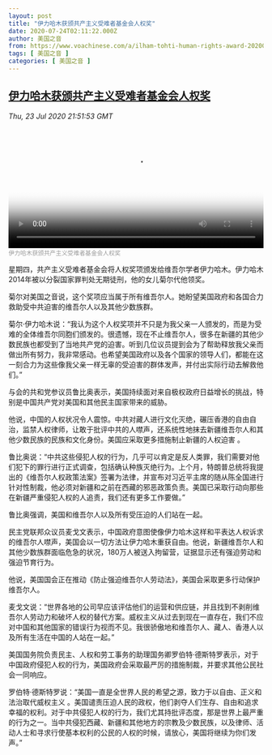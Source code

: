 ```yaml
---
layout: post
title: "伊力哈木获颁共产主义受难者基金会人权奖"
date: 2020-07-24T02:11:22.000Z
author: 美国之音
from: https://www.voachinese.com/a/ilham-tohti-human-rights-award-20200723/5515230.html
tags: [ 美国之音 ]
categories: [ 美国之音 ]
---
```

<!--1595556682000-->
[伊力哈木获颁共产主义受难者基金会人权奖](https://www.voachinese.com/a/ilham-tohti-human-rights-award-20200723/5515230.html)
------

<div>
<div><i>Thu, 23 Jul 2020 21:51:53 GMT</i></div><video poster="https://images.weserv.nl?url=gdb.voanews.com/8dfb9f10-9d86-4229-8d94-99b5c9c91c21_tv_r1_s_w900.jpg" src="https://av.voanews.com/Videoroot/Pangeavideo/2020/07/8/8d/8dfb9f10-9d86-4229-8d94-99b5c9c91c21_240p.mp4" style="width:100%" controls></video><div><small style="color: #999;">伊力哈木获颁共产主义受难者基金会人权奖</small></div><p>星期四，共产主义受难者基金会将人权奖项颁发给维吾尔学者伊力哈木。伊力哈木2014年被以分裂国家罪判处无期徒刑，他的女儿菊尔代他领奖。</p><p>菊尔对美国之音说，这个奖项应当属于所有维吾尔人。她盼望美国政府和各国合力救助受中共迫害的维吾尔人以及其他少数族群。</p><p>菊尔·伊力哈木说：“我认为这个人权奖项并不只是为我父亲一人颁发的，而是为受难的全体维吾尔同胞们颁发的。很遗憾，现在不止维吾尔人，很多在新疆的其他少数民族也都受到了当地共产党的迫害。听到几位议员提到会为了帮助释放我父亲而做出所有努力，我非常感动。也希望美国政府以及各个国家的领导人们，都能在这一刻合力为这些像我父亲一样无辜的受迫害的群体发声，并付出实际行动去解救他们。”</p><p>与会的共和党参议员鲁比奥表示，美国持续面对来自极权政府日益增长的挑战，特别是中国共产党对美国和其他民主国家带来的威胁。</p><p>他说，中国的人权状况令人震惊。中共对藏人进行文化灭绝，碾压香港的自由自治，监禁人权律师，让敢于批评中共的人噤声，还系统性地抹去新疆维吾尔人和其他少数民族的民族和文化身份。美国应采取更多措施制止新疆的人权迫害 。</p><p>鲁比奥说：“中共这些侵犯人权的行为，几乎可以肯定是反人类罪，我们需要对他们犯下的罪行进行正式调查，包括确认种族灭绝行为。上个月，特朗普总统将我提出的《维吾尔人权政策法案》签署为法律，并宣布对习近平主席的随从陈全国进行针对性制裁，他必须对新疆和之前在西藏的邪恶政策负责。美国已采取行动向那些在新疆严重侵犯人权的人追责，我们还有更多工作要做。”</p><p>鲁比奥强调，美国和维吾尔人以及所有受压迫的人们站在一起。</p><p>民主党联邦众议员麦戈文表示，中国政府意图使像伊力哈木这样和平表达人权诉求的维吾尔人噤声，美国会以一切方法让伊力哈木重获自由。他说，新疆维吾尔人和其他少数族群面临危急的状况，180万人被送入拘留营，证据显示还有强迫劳动和强迫节育行为。</p><p>他说，美国国会正在推动《防止强迫维吾尔人劳动法》，美国会采取更多行动保护维吾尔人。</p><p>麦戈文说：“世界各地的公司早应该评估他们的运营和供应链，并且找到不剥削维吾尔人劳动力和破坏人权的替代方案。威权主义从过去到现在一直存在，我们不应对中国和其他国家的错误行为视而不见。我很骄傲地和维吾尔人、藏人、香港人以及所有生活在中国的人站在一起。”</p><p>美国国务院负责民主、人权和劳工事务的助理国务卿罗伯特·德斯特罗表示，对于中国政府侵犯人权的行为，美国政府会采取最严厉的措施制裁，并要求其他公民社会一同响应。</p><p>罗伯特·德斯特罗说：“美国一直是全世界人民的希望之源，致力于以自由、正义和法治取代威权主义 。美国谴责压迫人民的政权，他们剥夺人们生存、自由和追求幸福的权利。对于中共侵犯人权的行为，我们尤其持批评态度，那是世界上最严重的行为之一。当中共侵犯西藏、新疆和其他地方的宗教及少数民族，以及律师、活动人士和寻求行使基本权利的公民的人权的时候，请放心，美国将继续为你们发声。”</p>
</div>
